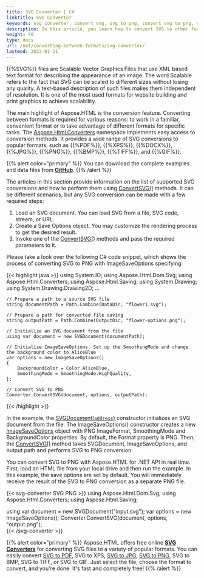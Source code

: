 ```yaml
---
title: SVG Converter | C#
linktitle: SVG Converter
keywords: svg converter, convert svg, svg to png, convert svg to png, c#example
description: In this article, you learn how to convert SVG to other formats using Aspose.HTML API and consider a C# example of SVG to PNG conversion.
weight: 40
type: docs
url: /net/converting-between-formats/svg-converter/
lastmod: 2022-01-11
---
```


{{%SVG%}} files are Scalable Vector Graphics Files that use XML based text format for describing the appearance of an image. The word Scalable refers to the fact that SVG can be scaled to different sizes without losing any quality. A text-based description of such files makes them independent of resolution. It is one of the most used formats for website building and print graphics to achieve scalability.

The main highlight of Aspose.HTML is the conversion feature. Converting between formats is required for various reasons: to work in a familiar, convenient format or to take advantage of different formats for specific tasks. The [Aspose.Html.Converters](https://apireference.aspose.com/html/net/aspose.html.converters) namespace implements easy access to conversion methods. It provides a wide range of SVG conversions to popular formats, such as {{%PDF%}}, {{%XPS%}}, {{%DOCX%}}, {{%JPG%}}, {{%PNG%}}, {{%BMP%}}, {{%TIFF%}}, and {{%GIF%}}.

{{% alert color="primary" %}}
You can download the complete examples and data files from [**GitHub**](https://github.com/aspose-html/Aspose.HTML-Documentation/tree/main/content/tests-net).
{{% /alert %}} 

The articles in this section provide information on the list of supported SVG conversions and how to perform them using  [ConvertSVG()](https://apireference.aspose.com/html/net/aspose.html.converters/converter/methods/convertsvg/index) methods.  It can be different scenarios, but any SVG conversion can be made with a few required steps: 

1. Load an SVG document. You can load SVG from a file, SVG code, stream, or URL.
2. Create a Save Options object. You may customize the rendering process to get the desired result.
3. Invoke one of the [ConvertSVG()](https://apireference.aspose.com/html/net/aspose.html.converters/converter/methods/convertsvg/index) methods and pass the required parameters to it.

Please take a look over the following C# code snippet, which shows the process of converting SVG to PNG with ImageSaveOptions specifying:

{{< highlight java >}}
using System.IO;
using Aspose.Html.Dom.Svg;
using Aspose.Html.Converters;
using Aspose.Html.Saving;
using System.Drawing;
using System.Drawing.Drawing2D;
...  

    // Prepare a path to a source SVG file
    string documentPath = Path.Combine(DataDir, "flower1.svg");
    
    // Prepare a path for converted file saving 
    string outputPath = Path.Combine(OutputDir, "flower-options.png");
    
    // Initialize an SVG document from the file
    using var document = new SVGDocument(documentPath);
    
    // Initialize ImageSaveOptions. Set up the SmoothingMode and change the background color to AliceBlue 
    var options = new ImageSaveOptions()
    {
        BackgroundColor = Color.AliceBlue,
        SmoothingMode = SmoothingMode.HighQuality,
    };            
    
    // Convert SVG to PNG 
    Converter.ConvertSVG(document, options, outputPath);
{{< /highlight >}} 

In the example, the [SVGDocument(`address`)](https://apireference.aspose.com/html/net/aspose.html.dom.svg/svgdocument/constructors/10) constructor initializes an SVG document from the file. The ImageSaveOptions() constructor creates a new [ImageSaveOptions](https://apireference.aspose.com/html/net/aspose.html.saving/imagesaveoptions) object with PNG ImageFormat, SmoothingMode and BackgroundColor properties. By default, the Format property is PNG. Then, the [ConvertSVG()](https://apireference.aspose.com/html/net/aspose.html.converters.converter/convertsvg/methods/3) method takes SVGDocument, ImageSaveOptions, and output path and performs SVG to PNG conversion.

You can convert SVG to PNG with Aspose.HTML for .NET API in real time. First, load an HTML file from your local drive and then run the example. In this example, the save options are set by default. You will immediately receive the result of the SVG to PNG conversion as a separate PNG file.

{{< svg-converter SVG PNG  >}}
using Aspose.Html.Dom.Svg;
using Aspose.Html.Converters;
using Aspose.Html.Saving;

   using var document = new SVGDocument("input.svg");
   var options = new ImageSaveOptions();
   Converter.ConvertSVG(document, options, "output.png");    
{{< /svg-converter >}}

{{% alert color="primary" %}} 
Aspose.HTML offers free online [**SVG Converters**](https://products.aspose.app/svg/conversion) for converting SVG files to a variety of popular formats. You can easily convert  [SVG to PDF](https://products.aspose.app/svg/conversion/svg-to-pdf), SVG to XPS, [SVG to JPG](https://products.aspose.app/svg/conversion/svg-to-jpg), [SVG to PNG](https://products.aspose.app/svg/conversion/svg-to-png), SVG to BMP, SVG to TIFF, or SVG to GIF. Just select the file, choose the format to convert, and you're done. It's fast and completely free!
{{% /alert %}} 

